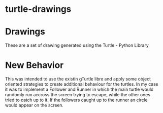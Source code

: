 # turtle-drawings

# Drawings 
These are a set of drawing generated using the Turtle - Python Library

# New Behavior
This was intended to use the existin gTurtle libre and apply some object oriented strategies to create additional behaviour for the turtles. 
In my case it was to implement a Follower and Runner in which the main turtle would randomly run accross the screen trying to escape, while the 
other ones tried to catch up to it. If the followers caught up to the runner an circle would appear on the screen. 